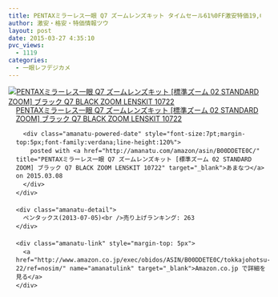 ```yaml
---
title: PENTAXミラーレス一眼 Q7 ズームレンズキット タイムセール61%0FF激安特価19,000円台！送料無料！
author: 激安・格安・特価情報ツウ
layout: post
date: 2015-03-27 4:35:10
pvc_views:
  - 1119
categories:
  - 一眼レフデジカメ
---
```

<div class="amanatu-box" style="margin-bottom:0px;">
  <div class="amanatu-image" style="float:left;">
    <a href="http://www.amazon.co.jp/exec/obidos/ASIN/B00DDETE0C/tokkajohotsu-22/ref=nosim/" name="amanatulink" target="_blank"><img src="http://i0.wp.com/ecx.images-amazon.com/images/I/51qFFia32zL._SL160_.jpg?w=546" alt="PENTAXミラーレス一眼 Q7 ズームレンズキット [標準ズーム 02 STANDARD ZOOM] ブラック Q7 BLACK ZOOM LENSKIT 10722" style="border: none;" data-recalc-dims="1" /></a>
  </div>
  
  <div class="amanatu-info" style="float:left;margin-left:15px;line-height:120%">
    <div class="amanatu-name" style="margin-bottom:10px;line-height:120%">
      <a href="http://www.amazon.co.jp/exec/obidos/ASIN/B00DDETE0C/tokkajohotsu-22/ref=nosim/" name="amanatulink" target="_blank">PENTAXミラーレス一眼 Q7 ズームレンズキット [標準ズーム 02 STANDARD ZOOM] ブラック Q7 BLACK ZOOM LENSKIT 10722</a> 
      
      <div class="amanatu-powered-date" style="font-size:7pt;margin-top:5px;font-family:verdana;line-height:120%">
        posted with <a href="http://amanatu.com/amazon/asin/B00DDETE0C/" title="PENTAXミラーレス一眼 Q7 ズームレンズキット [標準ズーム 02 STANDARD ZOOM] ブラック Q7 BLACK ZOOM LENSKIT 10722" target="_blank">あまなつ</a> on 2015.03.08
      </div>
    </div>
    
    <div class="amanatu-detail">
      ペンタックス(2013-07-05)<br />売り上げランキング: 263
    </div>
    
    <div class="amanatu-link" style="margin-top: 5px">
      <a href="http://www.amazon.co.jp/exec/obidos/ASIN/B00DDETE0C/tokkajohotsu-22/ref=nosim/" name="amanatulink" target="_blank">Amazon.co.jp で詳細を見る</a>
    </div>
  </div>
  
  <div class="amanatu-footer" style="clear: left">
  </div>
</div>